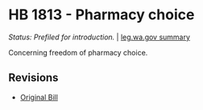 # HB 1813 - Pharmacy choice
*Status: Prefiled for introduction.* | [leg.wa.gov summary](https://app.leg.wa.gov/billsummary?BillNumber=1813&Year=2021)

Concerning freedom of pharmacy choice.

## Revisions
* [Original Bill](1/)